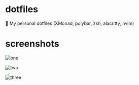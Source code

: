 # dotfiles
📂 My personal dotfiles (XMonad, polybar, zsh, alacritty, nvim)

# screenshots


![one](https://i.ibb.co/YdTXZFS/unknown-64.png)


![two](https://ibb.co/dg7mg6f)


![three](https://ibb.co/fQmhNZX)
